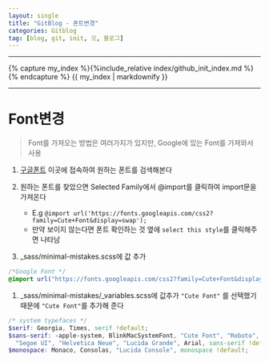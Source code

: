 ```yaml
---
layout: single
title: "GitBlog - 폰트변경"
categories: Gitblog
tag: [blog, git, init, 깃, 블로그]
---
```


---

{% capture my_index %}{%include_relative index/github_init_index.md %}{% endcapture %}
{{ my_index | markdownify }}

---

# Font변경

> Font를 가져오는 방법은 여러가지가 있지만, Google에 있는 Font를 가져와서 사용

1. [구글폰트](https://fonts.google.com/) 이곳에 접속하여 원하는 폰트를 검색해본다

1. 원하는 폰트를 찾았으면 Selected Family에서 @import를 클릭하여 import문을 가져온다

   - E.g `@import url('https://fonts.googleapis.com/css2?family=Cute+Font&display=swap');`
   - 만약 보이지 않는다면 폰트 확인하는 것 옆에 `select this style`를 클릭해주면 나타남

1. \_sass/minimal-mistakes.scss에 값 추가

```scss
/*Google Font */
@import url("https://fonts.googleapis.com/css2?family=Cute+Font&display=swap");
```

1. \_sass/minimal-mistakes/\_variables.scss에 값추가
   `"Cute Font"` 를 선택했기 때문에 `"Cute Font"`를 추가해 준다

```scss
/* system typefaces */
$serif: Georgia, Times, serif !default;
$sans-serif: -apple-system, BlinkMacSystemFont, "Cute Font", "Roboto",
  "Segoe UI", "Helvetica Neue", "Lucida Grande", Arial, sans-serif !default;
$monospace: Monaco, Consolas, "Lucida Console", monospace !default;
```
